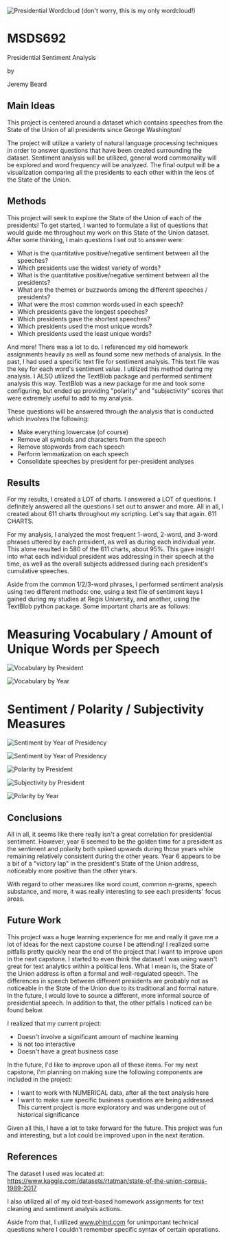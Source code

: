 ![Presidential Wordcloud](output/example_wordcloud.png)
(don't worry, this is my only wordcloud!)

# MSDS692
Presidential Sentiment Analysis

by

Jeremy Beard



## Main Ideas
This project is centered around a dataset which contains speeches from the State of the Union of all presidents since George Washington! 

The project will utilize a variety of natural language processing techniques in order to answer questions that have been created surrounding the dataset. Sentiment analysis will be utilized, general word commonality will be explored and word frequency will be analyzed. The final output will be a visualization comparing all the presidents to each other within the lens of the State of the Union.




## Methods

This project will seek to explore the State of the Union of each of the presidents! To get started, I wanted to formulate a list of questions that would guide me throughout my work on this State of the Union dataset. After some thinking, I main questions I set out to answer were:

- What is the quantitative positive/negative sentiment between all the speeches?
- Which presidents use the widest variety of words?
- What is the quantitative positive/negative sentiment between all the presidents?
- What are the themes or buzzwords among the different speeches / presidents?
- What were the most common words used in each speech?
- Which presidents gave the longest speeches?
- Which presidents gave the shortest speeches?
- Which presidents used the most unique words?
- Which presidents used the least unique words?

And more! There was a lot to do. I referenced my old homework assignments heavily as well as found some new methods of analysis. In the past, I had used a specific text file for sentiment analysis. This text file was the key for each word's sentiment value. I utilized this method during my analysis. I ALSO utilized the TextBlob package and performed sentiment analysis this way. TextBlob was a new package for me and took some configuring, but ended up providing "polarity" and "subjectivity" scores that were extremely useful to add to my analysis.


These questions will be answered through the analysis that is conducted which involves the following:

- Make everything lowercase (of course)
- Remove all symbols and characters from the speech
- Remove stopwords from each speech
- Perform lemmatization on each speech
- Consolidate speeches by president for per-president analyses


## Results

For my results, I created a LOT of charts. I answered a LOT of questions. I definitely answered all the questions I set out to answer and more. All in all, I created about 611 charts throughout my scripting. Let's say that again. 611 CHARTS. 

For my analysis, I analyzed the most frequent 1-word, 2-word, and 3-word phrases uttered by each president, as well as during each individual year. This alone resulted in 580 of the 611 charts, about 95%. This gave insight into what each individual president was addressing in their speech at the time, as well as the overall subjects addressed during each president's cumulative speeches. 

Aside from the common 1/2/3-word phrases, I performed sentiment analysis using two different methods: one, using a text file of sentiment keys I gained during my studies at Regis University, and another, using the TextBlob python package. Some important charts are as follows:

# Measuring Vocabulary / Amount of Unique Words per Speech

![Vocabulary by President](output/Unique-Words-by-President-SORTED.png)

![Vocabulary by Year](output/Unique-Words-by-Year-CHRONO.png)

# Sentiment / Polarity / Subjectivity Measures

![Sentiment by Year of Presidency](output/Avg-Sentiment-by-Year-of-Presidency.png)

![Sentiment by Year of Presidency](output/Avg-Polarity-by-Year-of-Presidency.png)

![Polarity by President](output/Polarity-by-President-SORTED.png)

![Subjectivity by President](output/Subjectivity-by-President-SORTED.png)

![Polarity by Year](output/Polarity-by-Year-CHRONO.png)


## Conclusions

All in all, it seems like there really isn't a great correlation for presidential sentiment. However, year 6 seemed to be the golden time for a president as the sentiment and polarity both spiked upwards during those years while remaining relatively consistent during the other years. Year 6 appears to be a bit of a "victory lap" in the president's State of the Union address, noticeably more positive than the other years.

With regard to other measures like word count, common n-grams, speech substance, and more, it was really interesting to see each presidents' focus areas. 

## Future Work

This project was a huge learning experience for me and really it gave me a lot of ideas for the next capstone course I be attending! I realized some pitfalls pretty quickly near the end of the project that I want to improve upon in the next capstone. I started to even think the dataset I was using wasn't great for text analytics within a political lens. What I mean is, the State of the Union address is often a formal and well-regulated speech. The differences in speech between different presidents are probably not as noticeable in the State of the Union due to its traditional and formal nature. In the future, I would love to source a different, more informal source of presidential speech. In addition to that, the other pitfalls I noticed can be found below. 

I realized that my current project:

- Doesn't involve a significant amount of machine learning 
- Is not too interactive
- Doesn't have a great business case

In the future, I'd like to improve upon all of these items. For my next capstone, I'm planning on making sure the following components are included in the project:

- I want to work with NUMERICAL data, after all the text analysis here
- I want to make sure specific business questions are being addressed. This current project is more exploratory and was undergone out of historical significance

Given all this, I have a lot to take forward for the future. This project was fun and interesting, but a lot could be improved upon in the next iteration. 

## References
The dataset I used was located at: 
https://www.kaggle.com/datasets/rtatman/state-of-the-union-corpus-1989-2017

I also utilized all of my old text-based homework assignments for text cleaning and sentiment analysis actions.

Aside from that, I utilized www.phind.com for unimportant technical questions where I couldn't remember specific syntax of certain operations. 







